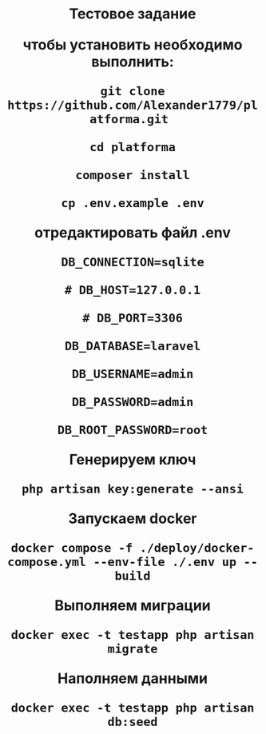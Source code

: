 <h1 align="center">Тестовое задание</a>
<p> чтобы установить необходимо выполнить:</p>
<p><code>git clone https://github.com/Alexander1779/platforma.git </code></p>
<p><code>cd platforma</code></p>
<p><code>composer install</code></p>
<p><code>cp .env.example .env</code></p>
<p>отредактировать файл .env</p>
<p><code>DB_CONNECTION=sqlite</code></p>
<p><code># DB_HOST=127.0.0.1</code></p>
<p><code># DB_PORT=3306</code></p>
<p><code>DB_DATABASE=laravel</code></p>
<p><code>DB_USERNAME=admin</code></p>
<p><code>DB_PASSWORD=admin</code></p>
<p><code>DB_ROOT_PASSWORD=root</code></p>
<p>Генерируем ключ</p>
<p><code>php artisan key:generate --ansi</code></p>
<p>Запускаем docker</p>
<p><code>docker compose -f ./deploy/docker-compose.yml --env-file ./.env up --build</code></p>
<p>Выполняем миграции</p>
<p><code>docker exec -t testapp php artisan migrate</code></p>
<p>Наполняем данными</p>
<p><code>docker exec -t testapp php artisan db:seed</code></p>
